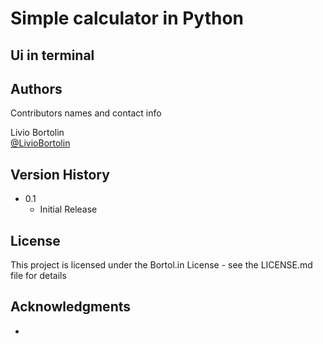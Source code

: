 # Simple calculator in Python


## Ui in terminal



## Authors

Contributors names and contact info

Livio Bortolin  
[@LivioBortolin](https://www.linkedin.com/in/livio-bortolin-b62b8518a/)

## Version History

* 0.1
    * Initial Release

## License

This project is licensed under the Bortol.in License - see the LICENSE.md file for details

## Acknowledgments

-